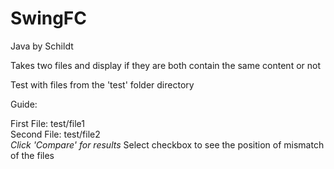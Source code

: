 # SwingFC
Java by Schildt

Takes two files and display if they are both contain the same content or not

Test with files from the 'test' folder directory

Guide:

First File: test/file1<br>
Second File: test/file2<br>
*Click 'Compare' for results*
Select checkbox to see the position of mismatch of the files

